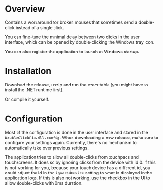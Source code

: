 # Overview
Contains a workaround for broken mouses that sometimes send a double-click instead of a single click.

You can fine-tune the minimal delay between two clicks in the user interface, which can be opened by double-clicking the Windows tray icon. 

You can also register the application to launch at Windows startup.

# Installation
Download the release, unzip and run the executable (you might have to install the .NET runtime first).

Or compile it yourself. 

# Configuration
Most of the configuration is done in the user interface and stored in the `DoubleClickFix.dll.config`. When downloading a new release, make sure to configure your settings again. Currently, there's no mechanism to automatically take over previous settings.

The application tries to allow all double-clicks from touchpads and touchscreens. It does so by ignoring clicks from the device with id 0. If this is not working for you, because your touch device has a different id, you could adjust the id in the `ignoredDevice` setting to what is displayed in the application logs. If this is also not working, use the checkbox in the UI to allow double-clicks with 0ms duration.